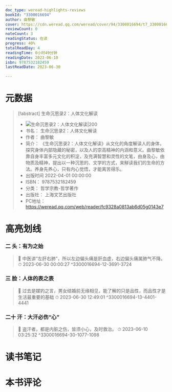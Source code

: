 ```yaml
---
doc_type: weread-highlights-reviews
bookId: "3300016694"
author: 曲黎敏
cover: https://cdn.weread.qq.com/weread/cover/94/3300016694/t7_3300016694.jpg
reviewCount: 0
noteCount: 3
readingStatus: 在读
progress: 40%
totalReadDay: 4
readingTime: 0小时49分钟
readingDate: 2023-06-10
isbn: 9787532182459
lastReadDate: 2023-06-30

---
```

# 元数据
> [!abstract] 生命沉思录2：人体文化解读
> - ![ 生命沉思录2：人体文化解读|200](https://cdn.weread.qq.com/weread/cover/94/3300016694/t7_3300016694.jpg)
> - 书名： 生命沉思录2：人体文化解读
> - 作者： 曲黎敏
> - 简介： 《生命沉思录2：人体文化解读》从文化的角度解读人的身体，探究身体内部隐藏的秘密，以及人的崇高精神的内涵和意义。曲黎敏依靠自身丰富多元文化的积淀，及充满智慧和灵性的文笔，由身及心，由物质及精神，提出以一种沉思的、文学的方式，来觧读我们的生命的方法。养身先养心，只有内心觉悟，才能离苦得乐。
> - 出版时间 2022-04-01 00:00:00
> - ISBN： 9787532182459
> - 分类： 哲学宗教-哲学著作
> - 出版社： 上海文艺出版社
> - PC地址：https://weread.qq.com/web/reader/fc9328a0813ab6d05g0143e7

# 高亮划线

### 二 头：有为之始

> 📌 中医讲“左肝右肺”，所以左边偏头痛是肝血虚，右边偏头痛属肺气不降。 
> ⏱ 2023-06-30 00:00:27 ^3300016694-12-3691-3724

### 三 脸：人体的表之表

> 📌 过去是媒妁之言，男女结婚前无缘相见，能了解的只是品性，而品性才是生活最重要的基础 
> ⏱ 2023-06-30 12:49:01 ^3300016694-13-4401-4441

### 二十 汗：大汗必伤“心”

> 📌 盗汗者，都是内脏之伤，皆须小心，及时救治。 
> ⏱ 2023-06-10 03:25:32 ^3300016694-30-1077-1098

# 读书笔记

# 本书评论
